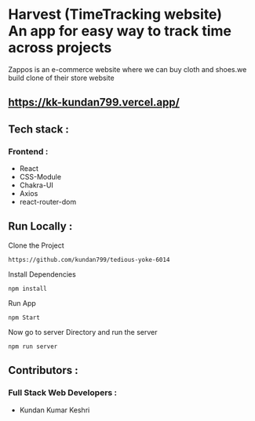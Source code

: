 
# Harvest (TimeTracking website) <br /> An app for easy way to track time across projects
Zappos is an e-commerce website where we can buy cloth and shoes.we build clone of their store website

## https://kk-kundan799.vercel.app/
## Tech stack :
### Frontend :
- React
- CSS-Module
- Chakra-UI
- Axios
- react-router-dom





## Run Locally :
Clone the Project
```
https://github.com/kundan799/tedious-yoke-6014
``` 

Install Dependencies
```
npm install
```
Run App
```
npm Start
```



Now go to server Directory and run the server
```
npm run server
```

## Contributors :

### Full Stack Web Developers :
- Kundan Kumar Keshri

